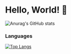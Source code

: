 # Hello, World! 👋

![Anurag's GitHub stats](https://github-readme-stats.vercel.app/api?username=TheConsoleLog&count_private=true&theme=tokyonight&show_icons=true)

### Languages
[![Top Langs](https://github-readme-stats.vercel.app/api/top-langs/?username=TheConsoleLog&count_private=true&theme=dark&show_icons=true)](https://github.com/anuraghazra/github-readme-stats)
